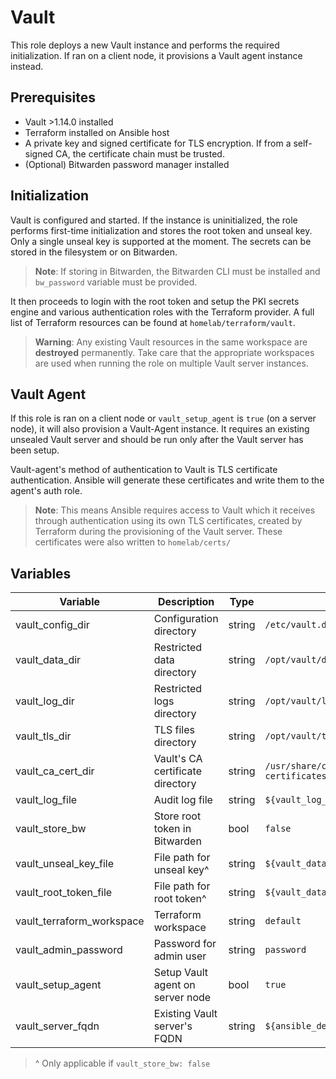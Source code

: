 # Vault

This role deploys a new Vault instance and performs the required initialization.
If ran on a client node, it provisions a Vault agent instance instead.

## Prerequisites
- Vault >1.14.0 installed
- Terraform installed on Ansible host
- A private key and signed certificate for TLS encryption. If from a self-signed CA,
  the certificate chain must be trusted.
- (Optional) Bitwarden password manager installed

## Initialization

Vault is configured and started. If the instance is uninitialized, the role
performs first-time initialization and stores the root token and unseal key.
Only a single unseal key is supported at the moment. The secrets can be stored
in the filesystem or on Bitwarden.

>**Note**: If storing in Bitwarden, the Bitwarden CLI must be installed and
>`bw_password` variable must be provided.

It then proceeds to login with the root token and setup the PKI secrets engine
and various authentication roles with the Terraform provider. A full list of
Terraform resources can be found at `homelab/terraform/vault`.

>**Warning**: Any existing Vault resources in the same workspace are
>**destroyed** permanently. Take care that the appropriate workspaces are used
>when running the role on multiple Vault server instances.

## Vault Agent

If this role is ran on a client node or `vault_setup_agent` is `true` (on a
server node), it will also provision a Vault-Agent instance. It requires an
existing unsealed Vault server and should be run only after the Vault server has
been setup.

Vault-agent's method of authentication to Vault is TLS certificate
authentication. Ansible will generate these certificates and write them to the
agent's auth role.

>**Note**: This means Ansible requires access to Vault which it receives through
>authentication using its own TLS certificates, created by Terraform during the
>provisioning of the Vault server. These certificates were also written to
>`homelab/certs/`

## Variables

| Variable | Description | Type | Default |
| -------- | ----------- | ---- | ------- |
| vault_config_dir | Configuration directory | string | `/etc/vault.d` |
| vault_data_dir | Restricted data directory | string | `/opt/vault/data` |
| vault_log_dir | Restricted logs directory | string | `/opt/vault/logs` |
| vault_tls_dir | TLS files directory | string | `/opt/vault/tls` |
| vault_ca_cert_dir | Vault's CA certificate directory | string | `/usr/share/ca-certificates/vault` |
| vault_log_file | Audit log file | string | `${vault_log_dir}/vault.log` |
| vault_store_bw | Store root token in Bitwarden | bool | `false` |
| vault_unseal_key_file | File path for unseal key^ | string | `${vault_data_dir}/.unseal_key` |
| vault_root_token_file | File path for root token^ | string | `${vault_data_dir}/.root_token` |
| vault_terraform_workspace | Terraform workspace | string | `default` |
| vault_admin_password | Password for admin user | string | `password` |
| vault_setup_agent | Setup Vault agent on server node | bool | `true` |
| vault_server_fqdn | Existing Vault server's FQDN | string | `${ansible_default_ipv4.address}` |

>^ Only applicable if `vault_store_bw: false`
